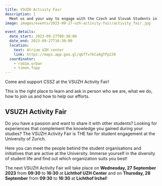 ```yaml
---
title: VSUZH Activity Fair
description: |
  Meet us and your way to engage with the Czech and Slovak Students in Zurich!
image: images/events/2023-09-27-uzh-activity-fair/activity_fair.jpg

event_details:
  date_start: 2023-09-27T08:30:00
  date_end: 2023-09-27T16:30:00
  location:
    text: Atrium UZH center
    link: https://maps.app.goo.gl/qGfTv7kCa4gTFp239
  coordinator:
    - radim.urban
    - timon.fopp
---
```


Come and support CSSZ at the VSUZH Activity Fair!

This is the right place to learn and ask in person who we are, what we do, how to join us and how to help our efforts.

## VSUZH Activity Fair

Do you have a passion and want to share it with other students? Looking for experiences that complement the knowledge you gained during your studies? The VSUZH Activity Fair is THE fair for student engagement at the University of Zurich.

Here you can meet the people behind the student organisations and initiatives that are active at the University. Immerse yourself in the diversity of student life and find out which organization suits you best!

The next VSUZH Activity Fair will take place on **Wednesday, 27 September 2023** from **09:30** to **16:30** at **Lichthof UZH Center** and on **Thursday, 28 September** from **09:30** to **16:30** at **Lichthof Irchel**!

